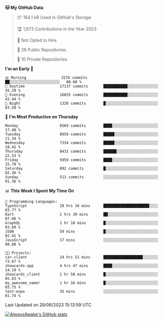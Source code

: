 <!--START_SECTION:waka-->
**🐱 My GitHub Data** 

> 📦 164.1 kB Used in GitHub's Storage 
 > 
> 🏆 1,673 Contributions in the Year 2023
 > 
> 🚫 Not Opted to Hire
 > 
> 📜 26 Public Repositories 
 > 
> 🔑 10 Private Repositories 
 > 
**I'm an Early 🐤** 

```text
🌞 Morning                3276 commits        ██░░░░░░░░░░░░░░░░░░░░░░░   08.68 % 
🌆 Daytime                17137 commits       ███████████░░░░░░░░░░░░░░   45.39 % 
🌃 Evening                16025 commits       ███████████░░░░░░░░░░░░░░   42.44 % 
🌙 Night                  1320 commits        █░░░░░░░░░░░░░░░░░░░░░░░░   03.50 % 
```
📅 **I'm Most Productive on Thursday** 

```text
Monday                   6569 commits        ████░░░░░░░░░░░░░░░░░░░░░   17.40 % 
Tuesday                  8059 commits        █████░░░░░░░░░░░░░░░░░░░░   21.34 % 
Wednesday                7334 commits        █████░░░░░░░░░░░░░░░░░░░░   19.42 % 
Thursday                 8432 commits        ██████░░░░░░░░░░░░░░░░░░░   22.33 % 
Friday                   5959 commits        ████░░░░░░░░░░░░░░░░░░░░░   15.78 % 
Saturday                 892 commits         █░░░░░░░░░░░░░░░░░░░░░░░░   02.36 % 
Sunday                   513 commits         ░░░░░░░░░░░░░░░░░░░░░░░░░   01.36 % 
```


📊 **This Week I Spent My Time On** 

```text
💬 Programming Languages: 
TypeScript               28 hrs 16 mins      █████████████████████░░░░   83.77 % 
Dart                     2 hrs 39 mins       ██░░░░░░░░░░░░░░░░░░░░░░░   07.86 % 
GraphQL                  1 hr 18 mins        █░░░░░░░░░░░░░░░░░░░░░░░░   03.89 % 
JSON                     59 mins             █░░░░░░░░░░░░░░░░░░░░░░░░   02.91 % 
JavaScript               17 mins             ░░░░░░░░░░░░░░░░░░░░░░░░░   00.88 % 

🐱‍💻 Projects: 
car-client               24 hrs 51 mins      ██████████████████░░░░░░░   73.67 % 
showcards-app            4 hrs 47 mins       ████░░░░░░░░░░░░░░░░░░░░░   14.19 % 
showcards_client         1 hr 58 mins        █░░░░░░░░░░░░░░░░░░░░░░░░   05.83 % 
my_awesome_namer         1 hr 16 mins        █░░░░░░░░░░░░░░░░░░░░░░░░   03.75 % 
test-expo                35 mins             ░░░░░░░░░░░░░░░░░░░░░░░░░   01.74 % 
```


 Last Updated on 28/06/2023 15:13:59 UTC
<!--END_SECTION:waka-->

[![AlwaysAwake's GitHub stats](https://github-readme-stats.vercel.app/api?username=AlwaysAwake&show_icons=true&theme=github_dark&count_private=true)](https://github.com/AlwaysAwake/AlwaysAwake)
